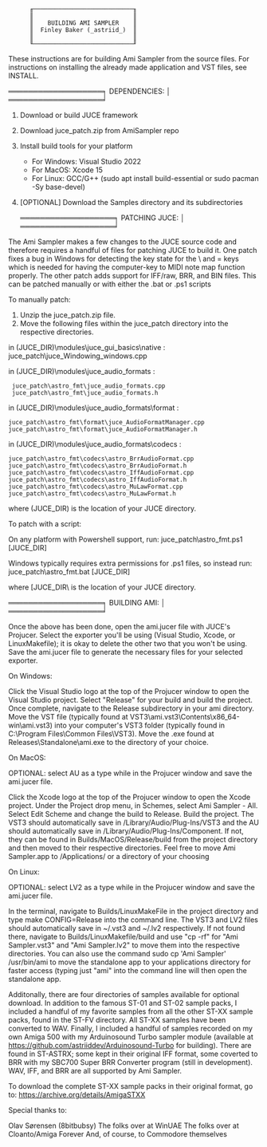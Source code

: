 

          ╓────────────────────────────╖
          ║                            ║
          ║    BUILDING AMI SAMPLER    ║
          ║  Finley Baker (_astriid_)  ║
          ║                            ║
          ╙────────────────────────────╜

These instructions are for building Ami Sampler from the 
source files. For instructions on installing the already 
made application and VST files, see INSTALL.

═══════════════════╕
    DEPENDENCIES:  │
═══════════════════╛

1. Download or build JUCE framework
2. Download juce_patch.zip from AmiSampler repo
3. Install build tools for your platform
   - For Windows: Visual Studio 2022
   - For MacOS: Xcode 15
   - For Linux: GCC/G++ (sudo apt install build-essential 
                            or sudo pacman -Sy base-devel)
4. [OPTIONAL] Download the Samples directory and its
   subdirectories

   ═══════════════════╕ 
      PATCHING JUCE:  │ 
   ═══════════════════╛ 

The Ami Sampler makes a few changes to the JUCE 
source code and therefore requires a handful of files for
patching JUCE to build it. One patch fixes a bug in Windows
for detecting the key state for the \ and = keys which is
needed for having the computer-key to MIDI note map function
properly. The other patch adds support for IFF/raw, BRR, and
BIN files. This can be patched manually or with either the
.bat or .ps1 scripts

To manually patch:

1. Unzip the juce_patch.zip file.
2. Move the following files within the juce_patch directory
   into the respective directories.

in (JUCE_DIR)\modules\juce_gui_basics\native :
     juce_patch\juce_Windowing_windows.cpp

in (JUCE_DIR)\modules\juce_audio_formats :

     juce_patch\astro_fmt\juce_audio_formats.cpp
     juce_patch\astro_fmt\juce_audio_formats.h

in (JUCE_DIR)\modules\juce_audio_formats\format :

    juce_patch\astro_fmt\format\juce_AudioFormatManager.cpp
    juce_patch\astro_fmt\format\juce_AudioFormatManager.h

in (JUCE_DIR)\modules\juce_audio_formats\codecs :

    juce_patch\astro_fmt\codecs\astro_BrrAudioFormat.cpp
    juce_patch\astro_fmt\codecs\astro_BrrAudioFormat.h
    juce_patch\astro_fmt\codecs\astro_IffAudioFormat.cpp
    juce_patch\astro_fmt\codecs\astro_IffAudioFormat.h
    juce_patch\astro_fmt\codecs\astro_MuLawFormat.cpp
    juce_patch\astro_fmt\codecs\astro_MuLawFormat.h

where (JUCE_DIR) is the location of your JUCE directory.

To patch with a script:

   On any platform with Powershell support, run:
      juce_patch\astro_fmt.ps1 [JUCE_DIR]

   Windows typically requires extra permissions for .ps1 
   files, so instead run:
      juce_patch\astro_fmt.bat [JUCE_DIR]

where [JUCE_DIR\ is the location of your JUCE directory.


═══════════════════╕
    BUILDING AMI:  │
═══════════════════╛

Once the above has been done, open the ami.jucer file with 
JUCE's Projucer. Select the exporter you'll be using (Visual
Studio, Xcode, or LinuxMakefile); it is okay to delete the
other two that you won't be using. Save the ami.jucer file 
to generate the necessary files for your selected exporter.

On Windows:

   Click the Visual Studio logo at the top of the Projucer 
   window to open the Visual Studio project. Select "Release" 
   for your build and build the project. Once complete, 
   navigate to the Release subdirectory in your ami directory. 
   Move the VST file (typically found at 
       VST3\ami.vst3\Contents\x86_64-win\ami.vst3) 
   into your computer's VST3 folder (typically found in 
       C:\Program Files\Common Files\VST3). 
   Move the .exe found at Releases\Standalone\ami.exe to the 
   directory of your choice.

On MacOS:

   OPTIONAL: select AU as a type while in the Projucer window
   and save the ami.jucer file.

   Click the Xcode logo at the top of the Projucer window to 
   open  the Xcode project. Under the Project drop menu, in 
   Schemes, select Ami Sampler - All. Select Edit Scheme and 
   change the build to Release. Build the project. The VST3 
   should automatically save in /Library/Audio/Plug-Ins/VST3 
   and the AU should automatically save in 
   /Library/Audio/Plug-Ins/Component. If not, they can be 
   found  in Builds/MacOS/Release/build from the project 
   directory and then moved to their respective directories. 
   Feel free to move Ami Sampler.app to /Applications/ or a
   directory of your choosing

On Linux:

   OPTIONAL: select LV2 as a type while in the Projucer 
   window and save the ami.jucer file.

   In the terminal, navigate to Builds/LinuxMakeFile in the
   project directory and type 
          make CONFIG=Release 
   into the command line. The VST3 and LV2 files should 
   automatically save in ~/.vst3 and ~/.lv2 respectively. 
   If not found there, navigate to Builds/LinuxMakefile/build
   and use "cp -rf" for "Ami Sampler.vst3" and 
   "Ami Sampler.lv2" to move them into the respective 
   directories. You can also use the command
          sudo cp 'Ami Sampler' /usr/bin/ami
   to move the standalone app to your applications directory
   for faster access (typing just "ami" into the command line
   will then open the standalone app.

Additonally, there are four directories of samples available
for optional download. In addition to the famous ST-01 and
ST-02 sample packs, I included a handful of my favorite
samples from all the other ST-XX sample packs, found in the
ST-FV directory. All ST-XX samples have been converted to WAV.
Finally, I included a handful of samples recorded on my own
Amiga 500 with my Arduinosound Turbo sampler module (available
at  https://github.com/astriiddev/Arduinosound-Turbo for 
building). There are found in ST-ASTRX; some kept in their
original IFF format, some coverted to BRR with my SBC700
Super BRR Converter program (still in development). WAV,
IFF, and BRR are all supported by Ami Sampler.

To download the complete ST-XX sample packs in their original
format, go to:
https://archive.org/details/AmigaSTXX

Special thanks to:

Olav Sørensen (8bitbubsy)
The folks over at WinUAE
The folks over at Cloanto/Amiga Forever
And, of course, to Commodore themselves
